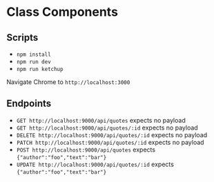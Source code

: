 # Class Components

## Scripts

- `npm install`
- `npm run dev`
- `npm run ketchup`

Navigate Chrome to `http://localhost:3000`

## Endpoints

- `GET http://localhost:9000/api/quotes` expects no payload
- `GET http://localhost:9000/api/quotes/:id` expects no payload
- `DELETE http://localhost:9000/api/quotes/:id` expects no payload
- `PATCH http://localhost:9000/api/quotes/:id` expects no payload
- `POST http://localhost:9000/api/quotes` expects `{"author":"foo","text":"bar"}`
- `UPDATE http://localhost:9000/api/quotes/:id` expects `{"author":"foo","text":"bar"}`
